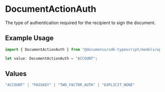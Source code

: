 # DocumentActionAuth

The type of authentication required for the recipient to sign the document.

## Example Usage

```typescript
import { DocumentActionAuth } from "@documenso/sdk-typescript/models/operations";

let value: DocumentActionAuth = "ACCOUNT";
```

## Values

```typescript
"ACCOUNT" | "PASSKEY" | "TWO_FACTOR_AUTH" | "EXPLICIT_NONE"
```